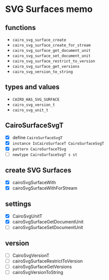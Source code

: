 SVG Surfaces memo
=================

functions
---------

* `cairo_svg_surface_create`
* `cairo_svg_surface_create_for_stream`
* `cairo_svg_surface_get_document_unit`
* `cairo_svg_surface_set_document_unit`
* `cairo_svg_surface_restrict_to_version`
* `cairo_svg_surface_get_versions`
* `cairo_svg_version_to_string`

types and values
-----------------

* `CAIRO_HAS_SVG_SURFACE`
* `cairo_svg_version_t`
* `cairo_svg_unit_t`

CairoSurfaceSvgT
----------------

* [x]  define `CairoSurfaceSvgT`
* [x] `instance IsCairoSurfaceT CairoSurfaceSvgT`
* [x] `pattern CairoSurfaceTSvg`
* [ ] `newtype CairoSurfaceSvgT s st`

create SVG Surfaces
--------------------

* [x] cairoSvgSurfaceWith
* [x] cairoSvgSurfaceWithForStream

settings
--------

* [x] CairoSvgUnitT
* [x] cairoSvgSurfaceGetDocumentUnit
* [ ] cairoSvgSurfaceSetDocumentUnit

version
-------

* [ ] CairoSvgVersionT
* [ ] cairoSvgSurfaceRestrictToVersion
* [ ] cairoSvgSurfaceGetVersions
* [ ] cairoSvgVersionToString
